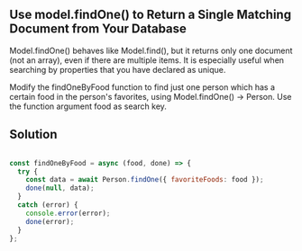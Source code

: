 ## Use model.findOne() to Return a Single Matching Document from Your Database

Model.findOne() behaves like Model.find(), but it returns only one document (not an array), even if there are multiple items. It is especially useful when searching by properties that you have declared as unique.

Modify the findOneByFood function to find just one person which has a certain food in the person's favorites, using Model.findOne() -> Person. Use the function argument food as search key.

## Solution

```javaScript

const findOneByFood = async (food, done) => {
  try {
    const data = await Person.findOne({ favoriteFoods: food });
    done(null, data);
  } 
  catch (error) {
    console.error(error);
    done(error);
  }
};

```
